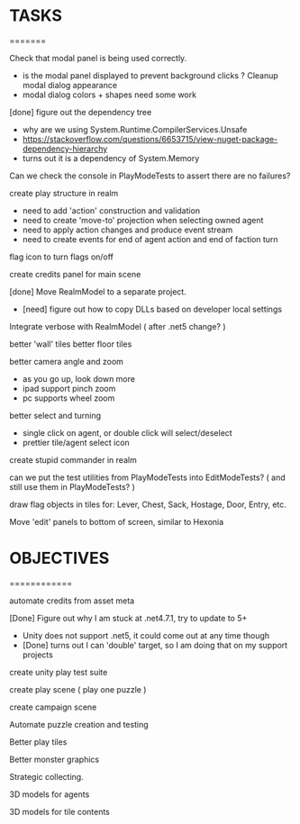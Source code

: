 
# TASKS
=======

Check that modal panel is being used correctly.
* is the modal panel displayed to prevent background clicks ?
Cleanup modal dialog appearance
* modal dialog colors + shapes need some work

[done] figure out the dependency tree
* why are we using System.Runtime.CompilerServices.Unsafe
* https://stackoverflow.com/questions/6653715/view-nuget-package-dependency-hierarchy
* turns out it is a dependency of System.Memory

Can we check the console in PlayModeTests to assert there are no failures?

create play structure in realm
* need to add 'action' construction and validation
* need to create 'move-to' projection when selecting owned agent
* need to apply action changes and produce event stream
* need to create events for end of agent action and end of faction turn

flag icon to turn flags on/off

create credits panel for main scene

[done] Move RealmModel to a separate project.
* [need] figure out how to copy DLLs based on developer local settings

Integrate verbose with RealmModel ( after .net5 change? )

better 'wall' tiles
better floor tiles

better camera angle and zoom 
* as you go up, look down more
* ipad support pinch zoom
* pc supports wheel zoom

better select and turning
* single click on agent, or double click will select/deselect
* prettier tile/agent select icon

create stupid commander in realm

can we put the test utilities from PlayModeTests into EditModeTests?  ( and still use them in PlayModeTests? )

draw flag objects in tiles for: Lever, Chest, Sack, Hostage, Door, Entry, etc.

Move 'edit' panels to bottom of screen, similar to Hexonia

# OBJECTIVES
============

automate credits from asset meta

[Done] Figure out why I am stuck at .net4.7.1, try to update to 5+
* Unity does not support .net5, it could come out at any time though
* [Done] turns out I can 'double' target, so I am doing that on my support projects

create unity play test suite

create play scene ( play one puzzle )

create campaign scene

Automate puzzle creation and testing

Better play tiles

Better monster graphics

Strategic collecting.

3D models for agents

3D models for tile contents
